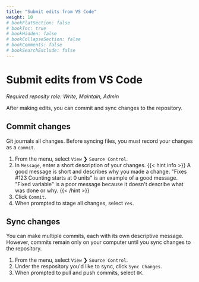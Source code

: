 ```yaml
---
title: "Submit edits from VS Code"
weight: 10
# bookFlatSection: false
# bookToc: true
# bookHidden: false
# bookCollapseSection: false
# bookComments: false
# bookSearchExclude: false
---
```


# Submit edits from VS Code

*Required reposity role: Write, Maintain, Admin*

After making edits, you can commit and sync changes to the repository.

## Commit changes

Git journals all changes. Before syncing files, you must record your changes as a `commit`.

1. From the menu, select `View` ❯ `Source Control`.
2. In `Message`, enter a short description of your changes.
{{< hint info >}}
A good message is short and describes why you made a change. "Fixes #123 Counting starts at 0 units" is an example of a good message. "Fixed variable" is a poor message because it doesn't describe what was done or why.
{{< /hint >}}
3. Click `Commit`.
4. When prompted to stage all changes, select `Yes`.

## Sync changes

You can make multiple commits, each with its own descriptive message. However, commits remain only on your computer until you sync changes to the repository.

1. From the menu, select `View` ❯ `Source Control`.
2. Under the respository you'd like to sync, click `Sync Changes`.
3. When prompted to pull and push commits, select `OK`.
